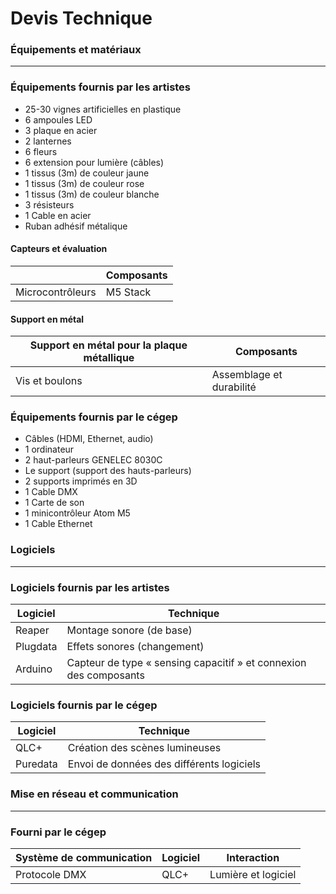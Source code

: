 # Devis Technique

### Équipements et matériaux
---
### Équipements fournis par les artistes

- 25-30 vignes artificielles en plastique 
- 6 ampoules LED 
- 3 plaque en acier
- 2 lanternes 
- 6 fleurs
- 6 extension pour lumière (câbles) 
- 1 tissus (3m) de couleur jaune
- 1 tissus (3m) de couleur rose
- 1 tissus (3m) de couleur blanche
- 3 résisteurs
- 1 Cable en acier
- Ruban adhésif métalique
  
#### Capteurs et évaluation

|                  | Composants |
| ---------------- | ---------- |
| Microcontrôleurs | M5 Stack   |

#### Support en métal

| Support en métal pour la plaque métallique | Composants               |
| ------------------------------------------ | ------------------------ |
| Vis et boulons                             | Assemblage et durabilité |

### Équipements fournis par le cégep

- Câbles (HDMI, Ethernet, audio)
- 1 ordinateur 
- 2 haut-parleurs GENELEC 8030C
- Le support (support des hauts-parleurs)
- 2 supports imprimés en 3D
- 1 Cable DMX
- 1 Carte de son
- 1 minicontrôleur Atom M5
- 1 Cable Ethernet

### Logiciels 

---
### Logiciels fournis par les artistes
  
| Logiciel | Technique                                                         |
| -------- | ----------------------------------------------------------------- |
| Reaper   | Montage sonore (de base)                                          |
| Plugdata | Effets sonores (changement)                                       |
| Arduino  | Capteur de type « sensing capacitif » et connexion des composants |

### Logiciels fournis par le cégep

| Logiciel | Technique                                 |
| -------- | ----------------------------------------- |
| QLC+     | Création des scènes lumineuses            |
| Puredata | Envoi de données des différents logiciels |

### Mise en réseau et communication

---
### Fourni par le cégep

| Système de communication | Logiciel | Interaction         |
| ------------------------ | -------- | ------------------- |
| Protocole DMX            | QLC+     | Lumière et logiciel |
